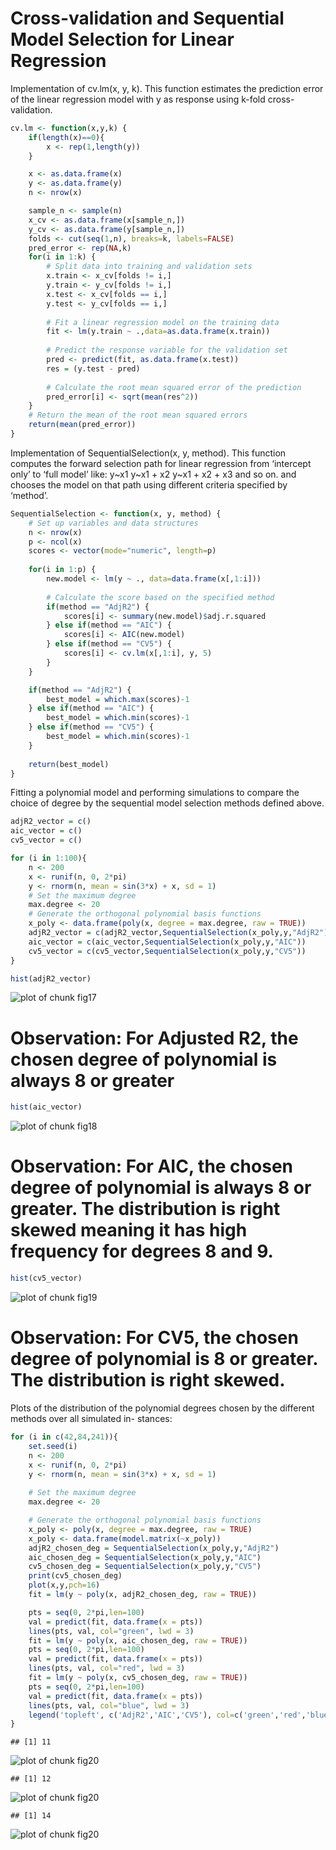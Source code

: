 # Cross-validation and Sequential Model Selection for Linear Regression



Implementation of cv.lm(x, y, k). This function estimates the prediction error of the linear regression model with y as response using k-fold cross-validation.


```r
cv.lm <- function(x,y,k) { 
    if(length(x)==0){
        x <- rep(1,length(y))
    }

    x <- as.data.frame(x)
    y <- as.data.frame(y)
    n <- nrow(x)

    sample_n <- sample(n)
    x_cv <- as.data.frame(x[sample_n,])
    y_cv <- as.data.frame(y[sample_n,])
    folds <- cut(seq(1,n), breaks=k, labels=FALSE) 
    pred_error <- rep(NA,k)
    for(i in 1:k) {
        # Split data into training and validation sets
        x.train <- x_cv[folds != i,]
        y.train <- y_cv[folds != i,]
        x.test <- x_cv[folds == i,]
        y.test <- y_cv[folds == i,]
        
        # Fit a linear regression model on the training data
        fit <- lm(y.train ~ .,data=as.data.frame(x.train))
        
        # Predict the response variable for the validation set
        pred <- predict(fit, as.data.frame(x.test))
        res = (y.test - pred)
        
        # Calculate the root mean squared error of the prediction 
        pred_error[i] <- sqrt(mean(res^2))
    }
    # Return the mean of the root mean squared errors
    return(mean(pred_error))
}
```

Implementation of SequentialSelection(x, y, method). This function computes the forward selection path for linear regression from ‘intercept only’ to ‘full model’ like:
y~x1
y~x1 + x2
y~x1 + x2 + x3
and so on.
and chooses the model on that path using different criteria specified by ‘method’.


```r
SequentialSelection <- function(x, y, method) {
    # Set up variables and data structures
    n <- nrow(x)
    p <- ncol(x)
    scores <- vector(mode="numeric", length=p) 
    
    for(i in 1:p) {
        new.model <- lm(y ~ ., data=data.frame(x[,1:i]))
        
        # Calculate the score based on the specified method
        if(method == "AdjR2") {
            scores[i] <- summary(new.model)$adj.r.squared
        } else if(method == "AIC") { 
            scores[i] <- AIC(new.model)
        } else if(method == "CV5") { 
            scores[i] <- cv.lm(x[,1:i], y, 5)
        } 
    }

    if(method == "AdjR2") {
        best_model = which.max(scores)-1
    } else if(method == "AIC") { 
        best_model = which.min(scores)-1
    } else if(method == "CV5") { 
        best_model = which.min(scores)-1
    }
    
    return(best_model)
}
```

Fitting a polynomial model and performing simulations to compare the choice of degree by the sequential model selection methods defined above.


```r
adjR2_vector = c() 
aic_vector = c() 
cv5_vector = c() 

for (i in 1:100){
    n <- 200
    x <- runif(n, 0, 2*pi)
    y <- rnorm(n, mean = sin(3*x) + x, sd = 1)
    # Set the maximum degree
    max.degree <- 20
    # Generate the orthogonal polynomial basis functions
    x_poly <- data.frame(poly(x, degree = max.degree, raw = TRUE))
    adjR2_vector = c(adjR2_vector,SequentialSelection(x_poly,y,"AdjR2"))
    aic_vector = c(aic_vector,SequentialSelection(x_poly,y,"AIC"))
    cv5_vector = c(cv5_vector,SequentialSelection(x_poly,y,"CV5"))
}
```


```r
hist(adjR2_vector)
```

![plot of chunk fig17](figure/fig17-1.png)

# Observation: For Adjusted R2, the chosen degree of polynomial is always 8 or greater


```r
hist(aic_vector)
```

![plot of chunk fig18](figure/fig18-1.png)

# Observation: For AIC, the chosen degree of polynomial is always 8 or greater. The distribution is right skewed meaning it has high frequency for degrees 8 and 9.


```r
hist(cv5_vector)
```

![plot of chunk fig19](figure/fig19-1.png)

# Observation: For CV5, the chosen degree of polynomial is 8 or greater. The distribution is right skewed.


Plots of the distribution of the polynomial degrees chosen by the different methods over all simulated in- stances:

```r
for (i in c(42,84,241)){ 
    set.seed(i)
    n <- 200
    x <- runif(n, 0, 2*pi)
    y <- rnorm(n, mean = sin(3*x) + x, sd = 1)
    
    # Set the maximum degree
    max.degree <- 20

    # Generate the orthogonal polynomial basis functions
    x_poly <- poly(x, degree = max.degree, raw = TRUE)
    x_poly <- data.frame(model.matrix(~x_poly))
    adjR2_chosen_deg = SequentialSelection(x_poly,y,"AdjR2")
    aic_chosen_deg = SequentialSelection(x_poly,y,"AIC")
    cv5_chosen_deg = SequentialSelection(x_poly,y,"CV5")
    print(cv5_chosen_deg)
    plot(x,y,pch=16)
    fit = lm(y ~ poly(x, adjR2_chosen_deg, raw = TRUE))

    pts = seq(0, 2*pi,len=100)
    val = predict(fit, data.frame(x = pts))
    lines(pts, val, col="green", lwd = 3)
    fit = lm(y ~ poly(x, aic_chosen_deg, raw = TRUE))
    pts = seq(0, 2*pi,len=100)
    val = predict(fit, data.frame(x = pts))
    lines(pts, val, col="red", lwd = 3)
    fit = lm(y ~ poly(x, cv5_chosen_deg, raw = TRUE))
    pts = seq(0, 2*pi,len=100)
    val = predict(fit, data.frame(x = pts))
    lines(pts, val, col="blue", lwd = 3)
    legend('topleft', c('AdjR2','AIC','CV5'), col=c('green','red','blue'), lwd=3)
}
```

```
## [1] 11
```

![plot of chunk fig20](figure/fig20-1.png)

```
## [1] 12
```

![plot of chunk fig20](figure/fig20-2.png)

```
## [1] 14
```

![plot of chunk fig20](figure/fig20-3.png)

